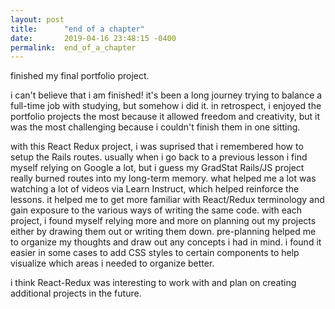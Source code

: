 ```yaml
---
layout: post
title:      "end of a chapter"
date:       2019-04-16 23:48:15 -0400
permalink:  end_of_a_chapter
---
```



finished my final portfolio project.

i can't believe that i am finished! it's been a long journey trying to balance a full-time job with studying, but somehow i did it. in retrospect, i enjoyed the portfolio projects the most because it allowed freedom and creativity, but it was the most challenging because i couldn't finish them in one sitting.

with this React Redux project, i was suprised that i remembered how to setup the Rails routes. usually when i go back to a previous lesson i find myself relying on Google a lot, but i guess my GradStat Rails/JS project really burned routes into my long-term memory. what helped me a lot was watching a lot of videos via Learn Instruct, which helped reinforce the lessons. it helped me to get more familiar with React/Redux terminology and gain exposure to the various ways of writing the same code. with each project, i found myself relying more and more on planning out my projects either by drawing them out or writing them down. pre-planning helped me to organize my thoughts and draw out any concepts i had in mind. i found it easier in some cases to add CSS styles to certain components to help visualize which areas i needed to organize better.

i think React-Redux was interesting to work with and plan on creating additional projects in the future.
